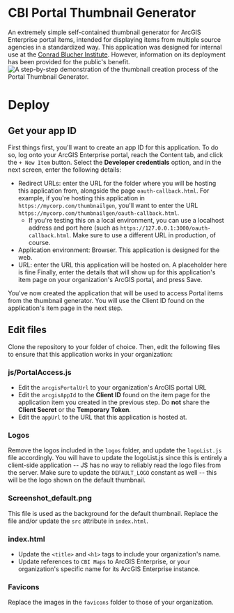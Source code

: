 # CBI Portal Thumbnail Generator
An extremely simple self-contained thumbnail generator for ArcGIS Enterprise portal items, intended for displaying items from multiple source agencies in a standardized way. This application was designed for internal use at the [Conrad Blucher Institute](https://conradblucherinstitute.org). However, information on its deployment has been provided for the public's benefit.
![A step-by-step demonstration of the thumbnail creation process of the Portal Thumbnail Generator.](https://github.com/user-attachments/assets/b477ffd6-594a-43fc-b109-7a7fc8ce9eec)

# Deploy
## Get your app ID
First things first, you'll want to create an app ID for this application. To do so, log onto your ArcGIS Enterprise portal, reach the Content tab, and click the `+ New Item` button. Select the **Developer credentials** option, and in the next screen, enter the following details:
- Redirect URLs: enter the URL for the folder where you will be hosting this application from, alongside the page `oauth-callback.html`. For example, if you're hosting this application in `https://mycorp.com/thumbnailgen`, you'll want to enter the URL `https://mycorp.com/thumbnailgen/oauth-callback.html`.
  - If you're testing this on a local environment, you can use a localhost address and port here (such as `https://127.0.0.1:3000/oauth-callback.html`. Make sure to use a different URL in production, of course.
- Application environment: Browser. This application is designed for the web.
- URL: enter the URL this application will be hosted on. A placeholder here is fine
Finally, enter the details that will show up for this application's item page on your organization's ArcGIS portal, and press Save.

You've now created the application that will be used to access Portal items from the thumbnail generator. You will use the Client ID found on the application's item page in the next step.

## Edit files
Clone the repository to your folder of choice. Then, edit the following files to ensure that this application works in your organization:
### js/PortalAccess.js
- Edit the `arcgisPortalUrl` to your organization's ArcGIS portal URL
- Edit the `arcgisAppId` to the **Client ID** found on the item page for the application item you created in the previous step. Do **not** share the **Client Secret** or the **Temporary Token**.
- Edit the `appUrl` to the URL that this application is hosted at.
### Logos
Remove the logos included in the `logos` folder, and update the `logoList.js` file accordingly. You will have to update the logoList.js since this is entirely a client-side application -- JS has no way to reliably read the logo files from the server. Make sure to update the `DEFAULT_LOGO` constant as well -- this will be the logo shown on the default thumbnail.
### Screenshot_default.png
This file is used as the background for the default thumbnail. Replace the file and/or update the `src` attribute in `index.html`.
### index.html
- Update the `<title>` and `<h1>` tags to include your organization's name.
- Update references to `CBI Maps` to ArcGIS Enterprise, or your organization's specific name for its ArcGIS Enterprise instance.
### Favicons
Replace the images in the `favicons` folder to those of your organization.
